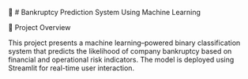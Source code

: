 🧠 # Bankruptcy Prediction System Using Machine Learning

📌 Project Overview

This project presents a machine learning–powered binary classification system that predicts the likelihood of company bankruptcy based on financial and operational risk indicators. The model is deployed using Streamlit for real-time user interaction.

